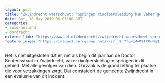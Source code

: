 ```yaml
---
layout: post
title: "Zwijndrecht waarschuwt: ‘Springen rioolpersleiding kan vaker gebeuren in de toekomst’"
date: Sat, 18 May 2019 06:03:00 GMT
categories: 
- zuid-holland 
- dordrecht 
externe_link: "https://www.ad.nl/dordrecht/zwijndrecht-waarschuwt-springen-rioolpersleiding-kan-vaker-gebeuren-in-de-toekomst~a31bb248/"
feature_image: "https://images1.persgroep.net/rcs/__E_7fywz4oO9fXUuNq2z5_Con0/diocontent/140433074/_fitwidth/400/?appId=21791a8992982cd8da851550a453bd7f&quality=0.7"
---
```


Het is niet uitgesloten dat er, net als begin dit jaar aan de Doctor Boutensstraat in Zwijndrecht, vaker rioolpersleidingen springen in dit gebied. Met alle gevolgen van dien. Oorzaak is de grondzetting ter plaatse die voor verzakkingen zorgt. Dat constateert de gemeente Zwijndrecht in een evaluatie van dit incident.
